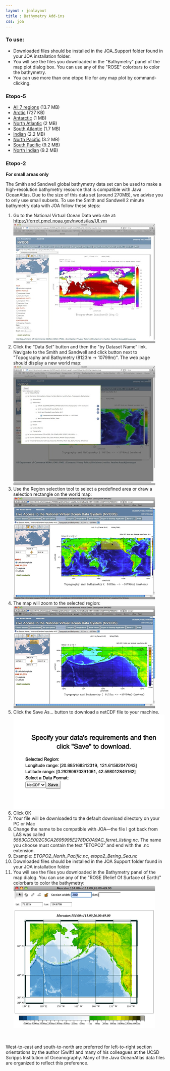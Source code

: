 ```yaml
---
layout : joalayout
title : Bathymetry Add-ins
css: joa
---
```

  <h3>To use:</h3>
  <ul>
    <li>Downloaded files should be installed in the JOA_Support folder found in your JOA installation folder.</li>
    <li>You will see the files you downloaded in the "Bathymetry" panel of the map plot dialog box. You can use any of the "ROSE" colorbars to color the bathymetry.</li>
    <li>You can use more than one etopo file for any map plot by command-clicking.</li>
  </ul>

  <h3>Etopo-5</h3>
  <ul>
    <li><a href="/static/etopo5/etopo5_world_set.zip" class="joa_link">All 7 regions</a> (13.7 MB)</li>
    <li><a href="/static/etopo5/etopo5_arc.zip " class="joa_link">Arctic</a> (727 KB)</li>
    <li><a href="/static/etopo5/etopo5_ant.zip " class="joa_link">Antarctic</a> (1 MB)</li>
    <li><a href="/static/etopo5/etopo5_natl.zip" class="joa_link">North Atlantic</a> (2 MB)</li>
    <li><a href="/static/etopo5/etopo5_natl.zip" class="joa_link">South Atlantic</a> (1.7 MB)</li>
    <li><a href="/static/etopo5/etopo5_ind.zip " class="joa_link">Indian</a> (2.2 MB)</li>
    <li><a href="/static/etopo5/etopo5_npac.zip" class="joa_link">North Pacific</a> (3.2 MB)</li>
    <li><a href="/static/etopo5/etopo5_spac.zip" class="joa_link">South Pacific</a> (9.2 MB)</li>
    <li><a href="/static/etopo5/etopo5_spac.zip" class="joa_link">North Indian</a> (9.2 MB)</li>
  </ul>

  <h3>Etopo-2</h3>
  <p><b>For small areas only</b></p>
  <!--
    <p>
    Smith and Sandwell is a high resolution bathymetry resource that is
    compatible with Java OceanAtlas 3.0. Due to the size of this data set
    (around 270MB), we advise you to only use small subsets.
    </p>
    <ul>
    <li style="margin-top:-10px;">
    Go to the National Geophysical Data Center website at:
    <a href="http://www.ngdc.noaa.gov/mgg/global/etopo2.html" class="joa_link">http://www.ngdc.noaa.gov/mgg/global/etopo2.html</a><br />
    </li>
    <li>Select Product: netCDF</li>
    <li>Select an appropriate region</li>
    <li>Change the name to be compatable with JOA. The name you choose must contain the text "ETOPO2" and end with the .nc extension. Example: ETOPO2_Kodiak.nc, etopo2_Bering_Sea.nc</li>
    </ul>
  -->

  <!-- <h3>Using the Smith and Sandwell 2-Minute Bathymetry Data with JOA</h3> -->

  <p>
  The Smith and Sandwell global bathymetry data set can be used to make a
  high-resolution bathymetry resource that is compatible with Java OceanAtlas.
  Due to the size of this data set (around 270MB), we advise you to only use
  small subsets. To use the Smith and Sandwell 2 minute bathymetry data with JOA
  follow these steps:
  </p>

  <ol>
    <li>
      Go to the National Virtual Ocean Data web site at:
      <a href=" https://ferret.pmel.noaa.gov/nvods/las/UI.vm" class="joa_link">https://ferret.pmel.noaa.gov/nvods/las/UI.vm</a>
      <br>
      <img alt="Etopo-1" src="assets/images/etopo1.png">
    </li>
    <li>
     Click the “Data Set” button and then the "by Dataset Name” link. Navigate to the Smith and Sandwell and click button next to "Topography and Bathymetry (8123m
      → 10799m)". The web page should display a new world map:
      <br>
      <img alt="Etopo-2" src="assets/images/etopo2.png">
    </li>
    <li>
      Use the Region selection tool to select a predefined area or draw a
      selection rectangle on the world map:
      <br>
      <img alt="Etopo-3" src="assets/images/etopo3.png">
    </li>
    <li>
      The map will zoom to the selected region:<br>
      <img alt="Etopo-4" src="assets/images/etopo4.png">
    </li>
    <li>
      Click the Save As… button to download a netCDF file to your machine.
      <br>
      <img alt="Etopo-5" src="assets/images/etopo5.png">
    </li>
    <li>Click OK</li>
    <li>
      Your file will be downloaded to the default download directory on your PC
      or Mac
    </li>
    <li>
      Change the name to be compatible with JOA—the file I got back from LAS was
      called <em>5563CDE002C5CA2695995E278DC0A9AC_ferret_listing.nc</em>. The
      name you choose must contain the text ”ETOPO2” and end with the .nc
      extension.
    </li>
    <li>
      Example:
      <em>ETOPO2_North_Pacific.nc</em>, <em>etopo2_Bering_Sea.nc</em></li>
    <li>
      Downloaded files should be installed in the JOA Support folder found in
      your JOA installation folder
    </li>
    <li>
      You will see the files you downloaded in the Bathymetry panel of the map
      dialog. You can use any of the "ROSE (Relief Of Surface of Earth)"
      colorbars to color the bathymetry:<br>
      <img alt="Etopo-6" src="assets/images/etopo6.png">
    </li>
  </ol>
	<br><br>
	West-to-east and south-to-north are preferred for left-to-right section orientations by the author (Swift) and many of his colleagues at the UCSD Scripps Institution of Oceanography. Many of the Java OceanAtlas data files are organized to reflect this preference.</span>
